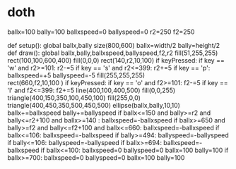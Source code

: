 # doth
ballx=100
bally=100
ballxspeed=0
ballyspeed=0
r2=250
f2=250

def setup():
    global ballx,bally
    size(800,600)
    ballx=width/2
    bally=height/2
def draw():
    global ballx,bally,ballxspeed,ballyspeed,f2,r2
    fill(51,255,255)
    rect(100,100,600,400)
    fill(0,0,0)
    rect(140,r2,10,100)
    if keyPressed:
        if key == 'w' and r2>=101:
            r2-=5
        if key == 's' and r2<=399:
            r2+=5
        if key == 'p':
              ballxspeed=+5
              ballyspeed=-5
    fill(255,255,255)   
    rect(660,f2,10,100 )
    if keyPressed:
        if key == 'o' and f2>=101:
            f2-=5
        if key == 'l' and f2<=399:
            f2+=5
    line(400,100,400,500)
    fill(0,0,255)
    triangle(400,150,350,100,450,100)
    fill(255,0,0)
    triangle(400,450,350,500,450,500)
    ellipse(ballx,bally,10,10)
    ballx+=ballxspeed
    bally+=ballyspeed
    if ballx<=150 and bally>=r2 and bally<=r2+100 and ballx>=140 :
            ballxspeed=-ballxspeed
    if ballx>=650 and bally>=f2 and bally<=f2+100 and ballx<=660: 
            ballxspeed=-ballxspeed
    if ballx<=106:
       ballxspeed=-ballxspeed
    if bally>=494:
       ballyspeed=-ballyspeed
    if bally<=106:
       ballyspeed=-ballyspeed
    if ballx>=694:
       ballxspeed=-ballxspeed
    if ballx<=100:
        ballxspeed=0
        ballyspeed=0
        ballx=100
        bally=100
    if ballx>=700:
        ballxspeed=0
        ballyspeed=0
        ballx=100
        bally=100

       
     
       
   
